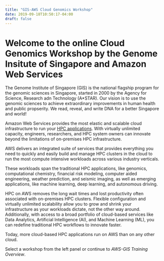 ```yaml
---
title: "GIS-AWS Cloud Genomics Workshop"
date: 2019-09-18T10:50:17-04:00
draft: false
---
```

# Welcome to the online Cloud Genomics Workshop by the Genome Insitute of Singapore and Amazon Web Services

The Genome Institute of Singapore (GIS) is the national flagship program for the genomic sciences in Singapore, started in 2000 by the Agency for Science, Research adn Technology (A*STAR). Our vision is to use the genomic sciences to achieve extraordinary improvements in human health and public propserity. We read, reveal, and write DNA for a better Singapore and world!

Amazon Web Services provides the most elastic and scalable cloud infrastructure to run your [HPC applications](https://aws.amazon.com/hpc/). With virtually unlimited capacity, engineers, researchers, and HPC system owners can innovate beyond the limitations of on-premises HPC infrastructure.

AWS delivers an integrated suite of services that provides everything you need to quickly and easily build and manage HPC clusters in the cloud to run the most compute intensive workloads across various industry verticals.

These workloads span the traditional HPC applications, like genomics, computational chemistry, financial risk modeling, computer aided engineering, weather prediction, and seismic imaging, as well as emerging applications, like machine learning, deep learning, and autonomous driving.

HPC on AWS removes the long wait times and lost productivity often associated with on-premises HPC clusters. Flexible configuration and virtually unlimited scalability allow you to grow and shrink your infrastructure as your workloads dictate, not the other way around. Additionally, with access to a broad portfolio of cloud-based services like Data Analytics, Artificial Intelligence (AI), and Machine Learning (ML), you can redefine traditional HPC workflows to innovate faster.

Today, more cloud-based HPC applications run on AWS than on any other cloud.

Select a workshop from the left panel or continue to *AWS-GIS Training Overview*.
